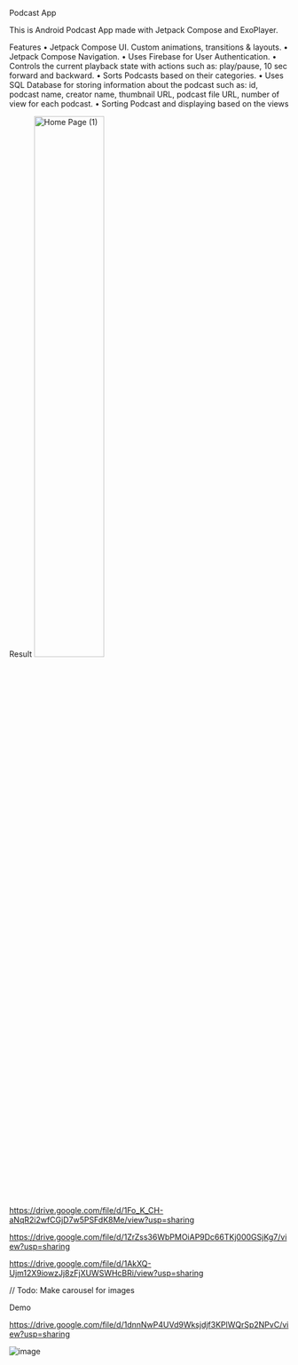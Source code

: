 Podcast App

This is Android Podcast App made with Jetpack Compose and ExoPlayer.

Features
•	Jetpack Compose UI. Custom animations, transitions & layouts.
•	Jetpack Compose Navigation.
•	Uses Firebase for User Authentication.
•	Controls the current playback state with actions such as: play/pause, 10 sec forward and backward.
•	Sorts Podcasts based on their categories.
•	Uses SQL Database for storing information about the podcast such as: id, podcast name, creator name, thumbnail URL, podcast file URL, number of view for each podcast.
•	Sorting Podcast and displaying based on the views

Result
<img src="https://github.com/nishant0207/PodKast/assets/87112884/e5098fc0-d88b-41e9-8a2c-05f88da51e29" alt="Home Page (1)" width="50%">

https://drive.google.com/file/d/1Fo_K_CH-aNqR2i2wfCGjD7w5PSFdK8Me/view?usp=sharing

https://drive.google.com/file/d/1ZrZss36WbPMOiAP9Dc66TKj000GSjKg7/view?usp=sharing

https://drive.google.com/file/d/1AkXQ-Ujm12X9iowzJj8zFjXUWSWHcBRi/view?usp=sharing





// Todo: Make carousel for images


Demo

https://drive.google.com/file/d/1dnnNwP4UVd9Wksjdjf3KPlWQrSp2NPvC/view?usp=sharing


![image](https://github.com/nishant0207/PodKast/assets/87112884/5fded971-529e-47bc-a3b4-6e3728e223a5)


